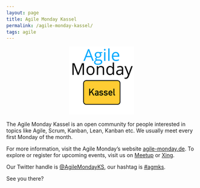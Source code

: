 ```yaml
---
layout: page
title: Agile Monday Kassel
permalink: /agile-monday-kassel/
tags: agile
---
```


<center>
	<img src="/images/agile-monday-kassel-logo.png">
</center>

The Agile Monday Kassel is an open community for people interested in topics like Agile, Scrum, Kanban, Lean, Kanban etc. We usually meet every first Monday of the month.

For more information, visit the Agile Monday’s website [agile-monday.de](http://www.agile-monday.de/kassel/). To explore or register for upcoming events, visit us on [Meetup](https://www.meetup.com/de-DE/Agile-Monday-Kassel/) or [Xing](https://www.xing.com/communities/groups/agile-monday-kassel-974b-1050362).

Our Twitter handle is [@AgileMondayKS](https://twitter.com/AgileMondayKS), our hashtag is [\#agmks](https://twitter.com/hashtag/agmks?src=hash).

See you there?